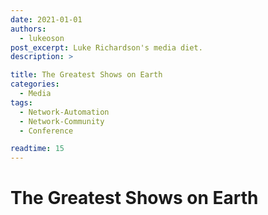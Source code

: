 ```yaml
---
date: 2021-01-01
authors: 
  - lukeoson
post_excerpt: Luke Richardson's media diet.
description: >

title: The Greatest Shows on Earth
categories:
  - Media
tags: 
  - Network-Automation
  - Network-Community
  - Conference

readtime: 15
---
```


# The Greatest Shows on Earth